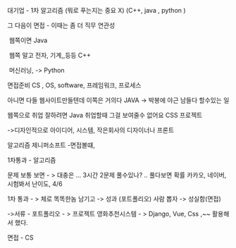 대기업 - 1차 알고리즘 (뭐로 푸는지는 중요 X) (C++, java , python )

그 다음이 면접 - 이때는 좀 더 직무 연관성 

​			웹쪽이면 Java

​			웹쪽 말고 전자, 기계,,등등 C++

​			머신러닝,  -> Python

면접준비 CS , OS, software, 프레임워크, 프로세스



아니면 다들 웹사이트만들텐데 이쪽은 거의다 JAVA -> 박봉에 야근 남들다 할수있는 일

웹쪽으로 취업 잘하려면 Java 취업할때 그걸 보여줄수 없어요 CSS 프로젝트 

->디자인적으로 아이디어, 시스템,  작은회사의 디자이너나 프론트

알고리즘 제니퍼소프트 -면접볼떄, 



1차통과 - 알고리즘

문제 보통 보면 - > 대충은 ... 3시간 2문제 풀수있나? .. 풀다보면 확률 카카오, 네이버, 시험봐서 난이도, 4/6 

1차 통과 - >   체로 똑똑한놈 남기고 -> 성과 (포트폴리오) 사람 뽑자 -> 성실함(면접)

->서류 - 포트폴리오 - > 프로젝트 영화추천시스템 - > Django, Vue, Css ,~~ 활용해서 했다.





면접 - CS